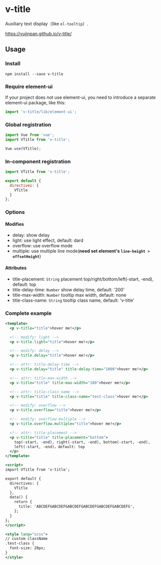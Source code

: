 # v-title

Auxiliary text display（like `el-tooltip`）.

https://yujinpan.github.io/v-title/

## Usage

### Install

```
npm install --save v-title
```

### Require element-ui

If your project does not use element-ui,
you need to introduce a separate element-ui package, like this:

```js
import 'v-title/lib/element-ui';
```

### Global registration

```js
import Vue from 'vue';
import VTitle from 'v-title';

Vue.use(VTitle);
```

### In-component registration

```js
import VTitle from 'v-title';

export default {
  directives: {
    VTitle
  }
};
```

### Options

#### Modifies

- delay: show delay
- light: use light effect, default: dard
- overflow: use overflow mode
- multiple: use multiple line mode(**need set element's `line-height > offsetHeight`**)

#### Attributes

- title-placement: `String` placement top/right/bottom/left(-start, -end), default: top
- title-delay-time: `Number` show delay time, default: '200'
- title-max-width: `Number` tooltip max width, default: none
- title-class-name: `String` tooltip class name, default: 'v-title'

### Complete example

```xml
<template>
  <p v-title="title">hover me!</p>

  <!-- modify: light -->
  <p v-title.light="title">hover me!</p>

  <!-- modify: delay -->
  <p v-title.delay="title">hover me!</p>

  <!-- attr: title-delay-time -->
  <p v-title.delay="title" title-delay-time="1000">hover me!</p>

  <!-- attr: title-max-width -->
  <p v-title="title" title-max-width="100">hover me!</p>

  <!-- attr: title-class-name -->
  <p v-title="title" title-class-name="test-class">hover me!</p>

  <!-- modify: overflow -->
  <p v-title.overflow="title">hover me!</p>

  <!-- modify: overflow.multiple -->
  <p v-title.overflow.multiple="title">hover me!</p>

  <!-- attr: title-placement -->
  <p v-title="title" title-placement="bottom">
    top(-start, -end), right(-start, -end), bottom(-start, -end),
    left(-start, -end)，default: top
  </p>
</template>

<script>
import VTitle from 'v-title';

export default {
  directives: {
    VTitle
  },
  data() {
    return {
      title: 'ABCDEFGABCDEFGABCDEFGABCDEFGABCDEFGABCDEFG',
    };
  }
};
</script>

<style lang="scss">
// custom className
.test-class {
  font-size: 20px;
}
</style>
```
